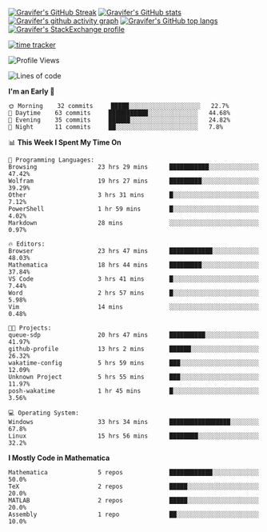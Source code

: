 <!--
**Gravifer/Gravifer** is a ✨ _special_ ✨ repository because its `README.md` (this file) appears on your GitHub profile.

Here are some ideas to get you started:

- 🔭 I’m currently working on ...
- 🌱 I’m currently learning ...
- 👯 I’m looking to collaborate on ...
- 🤔 I’m looking for help with ...
- 💬 Ask me about ...
- 📫 How to reach me: ...
- 😄 Pronouns: ...
- ⚡ Fun fact: ...
-->

<!-- ![Metrics](https://github.com/my-github-user/my-github-user/blob/main/github-metrics.svg) -->
[![Gravifer's GitHub Streak](https://github-readme-streak-stats.herokuapp.com/?user=Gravifer&theme=default&background=ffffff0a&border=00000000&stroke=80808080&currStreakNum=808080&sideNums=808080&sideLabels=808080&dates=808080)](https://github.com/DenverCoder1/github-readme-streak-stats)<!-- [![Contribution Stats](https://github-contribution-stats.vercel.app/api/?username=Gravifer)](https://github.com/LordDashMe/github-contribution-stats/)  -->
[![Gravifer's GitHub stats](https://github-readme-stats.vercel.app/api?username=Gravifer&theme=default&bg_color=ffffff0a&text_color=808080&hide_border=true&show_icons=true&count_private=true)](https://github.com/anuraghazra/github-readme-stats)
[![Gravifer's github activity graph](https://activity-graph.herokuapp.com/graph?username=Gravifer&bg_color=ffffff0a&color=3080ed&line=5094f0&point=4d72f2&hide_border=true)](https://github.com/ashutosh00710/github-readme-activity-graph)
[![Gravifer's GitHub top langs](https://github-readme-stats.vercel.app/api/top-langs/?username=Gravifer&theme=default&bg_color=ffffff0a&text_color=808080&hide_border=true&show_icons=true&count_private=true&layout=compact)](https://github.com/anuraghazra/github-readme-stats)
[![Gravifer's StackExchange profile](https://stackexchange.com/users/flair/18316138.png?theme=clean)](https://stackexchange.com/users/18316138)
<!-- [![Visitors](https://visitor-badge.glitch.me/badge?page_id=Gravifer.Gravifer)](https://github.com/Gravifer/) -->

[![time tracker](https://wakatime.com/badge/github/Gravifer/Gravifer.svg)](https://wakatime.com/badge/github/Gravifer/Gravifer)
<!--START_SECTION:waka-->
![Profile Views](http://img.shields.io/badge/Profile%20Views-27-blue)

![Lines of code](https://img.shields.io/badge/From%20Hello%20World%20I%27ve%20Written-615139%20lines%20of%20code-blue)

**I'm an Early 🐤** 

```text
🌞 Morning    32 commits     █████░░░░░░░░░░░░░░░░░░░░   22.7% 
🌆 Daytime    63 commits     ███████████░░░░░░░░░░░░░░   44.68% 
🌃 Evening    35 commits     ██████░░░░░░░░░░░░░░░░░░░   24.82% 
🌙 Night      11 commits     ██░░░░░░░░░░░░░░░░░░░░░░░   7.8%

```


📊 **This Week I Spent My Time On** 

```text
💬 Programming Languages: 
Browsing                 23 hrs 29 mins      ███████████░░░░░░░░░░░░░░   47.42% 
Wolfram                  19 hrs 27 mins      █████████░░░░░░░░░░░░░░░░   39.29% 
Other                    3 hrs 31 mins       █░░░░░░░░░░░░░░░░░░░░░░░░   7.12% 
PowerShell               1 hr 59 mins        █░░░░░░░░░░░░░░░░░░░░░░░░   4.02% 
Markdown                 28 mins             ░░░░░░░░░░░░░░░░░░░░░░░░░   0.97%

🔥 Editors: 
Browser                  23 hrs 47 mins      ████████████░░░░░░░░░░░░░   48.03% 
Mathematica              18 hrs 44 mins      █████████░░░░░░░░░░░░░░░░   37.84% 
VS Code                  3 hrs 41 mins       █░░░░░░░░░░░░░░░░░░░░░░░░   7.44% 
Word                     2 hrs 57 mins       █░░░░░░░░░░░░░░░░░░░░░░░░   5.98% 
Vim                      14 mins             ░░░░░░░░░░░░░░░░░░░░░░░░░   0.48%

🐱‍💻 Projects: 
queue-sdp                20 hrs 47 mins      ██████████░░░░░░░░░░░░░░░   41.97% 
github-profile           13 hrs 2 mins       ██████░░░░░░░░░░░░░░░░░░░   26.32% 
wakatime-config          5 hrs 59 mins       ███░░░░░░░░░░░░░░░░░░░░░░   12.09% 
Unknown Project          5 hrs 55 mins       ███░░░░░░░░░░░░░░░░░░░░░░   11.97% 
posh-wakatime            1 hr 45 mins        █░░░░░░░░░░░░░░░░░░░░░░░░   3.56%

💻 Operating System: 
Windows                  33 hrs 34 mins      █████████████████░░░░░░░░   67.8% 
Linux                    15 hrs 56 mins      ████████░░░░░░░░░░░░░░░░░   32.2%

```

**I Mostly Code in Mathematica** 

```text
Mathematica              5 repos             ████████████░░░░░░░░░░░░░   50.0% 
TeX                      2 repos             █████░░░░░░░░░░░░░░░░░░░░   20.0% 
MATLAB                   2 repos             █████░░░░░░░░░░░░░░░░░░░░   20.0% 
Assembly                 1 repo              ██░░░░░░░░░░░░░░░░░░░░░░░   10.0%

```



<!--END_SECTION:waka-->
